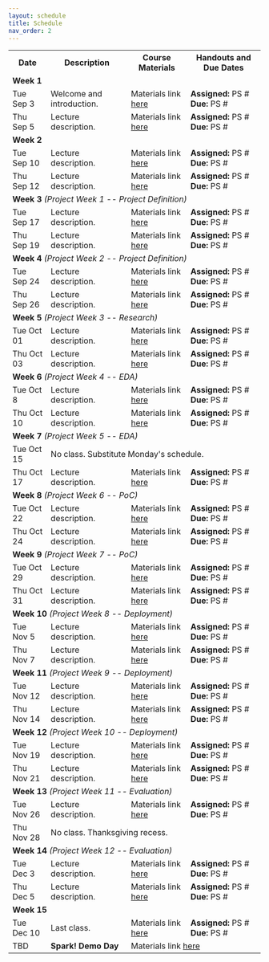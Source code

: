 ```yaml
---
layout: schedule
title: Schedule
nav_order: 2
---
```


<table>
    <tr>
        <th>Date</th>
        <th>Description</th>
        <th>Course Materials</th>
        <th>Handouts and Due Dates</th>
    </tr>
    <tr> <!-- ### Week 1 ### -->
        <!-- <td colspan="4" style="background-color: #D8BFD8">Week 0</td> -->
        <td colspan="4"><b>Week 1</b></td>
    </tr>
    <tr>
        <td>Tue Sep 3</td>
        <td>Welcome and introduction.</td>
        <td> Materials link <a href="URL">here</a></td>
        <td><b>Assigned:</b> PS #<br><b>Due:</b> PS # </td>
    </tr>
    <tr>
        <td>Thu Sep 5</td>
        <td>Lecture description.</td>
        <td>Materials link <a href="URL">here</a></td>
        <td><b>Assigned:</b> PS #<br><b>Due:</b> PS # </td>
    </tr>
    <tr> <!-- ### Week 2 ### -->
        <td colspan="4"><b>Week 2</b></td>
    </tr>
    <tr>
        <td>Tue Sep 10</td>
        <td>Lecture description.</td>
        <td> Materials link <a href="URL">here</a></td>
        <td><b>Assigned:</b> PS #<br><b>Due:</b> PS # </td>
    </tr>
    <tr>
        <td>Thu Sep 12</td>
        <td>Lecture description.</td>
        <td>Materials link <a href="URL">here</a></td>
        <td><b>Assigned:</b> PS #<br><b>Due:</b> PS # </td>
    </tr>
    <tr> <!-- ### Week 3 ### -->
        <td colspan="4"><b>Week 3</b> <i>(Project Week 1 -- Project Definition)</i></td>
    </tr>
    <tr>
        <td>Tue Sep 17</td>
        <td>Lecture description.</td>
        <td> Materials link <a href="URL">here</a></td>
        <td><b>Assigned:</b> PS #<br><b>Due:</b> PS # </td>
    </tr>
    <tr>
        <td>Thu Sep 19</td>
        <td>Lecture description.</td>
        <td>Materials link <a href="URL">here</a></td>
        <td><b>Assigned:</b> PS #<br><b>Due:</b> PS # </td>
    </tr>
        <tr> <!-- ### Week 4 ### -->
        <td colspan="4"><b>Week 4</b> <i>(Project Week 2 -- Project Definition)</i></td>
    </tr>
    <tr>
        <td>Tue Sep 24</td>
        <td>Lecture description.</td>
        <td> Materials link <a href="URL">here</a></td>
        <td><b>Assigned:</b> PS #<br><b>Due:</b> PS # </td>
    </tr>
    <tr>
        <td>Thu Sep 26</td>
        <td>Lecture description.</td>
        <td>Materials link <a href="URL">here</a></td>
        <td><b>Assigned:</b> PS #<br><b>Due:</b> PS # </td>
    </tr>
        <tr> <!-- ### Week 5 ### -->
        <td colspan="4"><b>Week 5</b> <i>(Project Week 3 -- Research)</i></td>
    </tr>
    <tr>
        <td>Tue Oct 01</td>
        <td>Lecture description.</td>
        <td> Materials link <a href="URL">here</a></td>
        <td><b>Assigned:</b> PS #<br><b>Due:</b> PS # </td>
    </tr>
    <tr>
        <td>Thu Oct 03</td>
        <td>Lecture description.</td>
        <td>Materials link <a href="URL">here</a></td>
        <td><b>Assigned:</b> PS #<br><b>Due:</b> PS # </td>
    </tr>
        <tr> <!-- ### Week 6 ### -->
        <td colspan="4"><b>Week 6</b> <i>(Project Week 4 -- EDA)</i></td>
    </tr>
    <tr>
        <td>Tue Oct 8</td>
        <td>Lecture description.</td>
        <td> Materials link <a href="URL">here</a></td>
        <td><b>Assigned:</b> PS #<br><b>Due:</b> PS # </td>
    </tr>
    <tr>
        <td>Thu Oct 10</td>
        <td>Lecture description.</td>
        <td>Materials link <a href="URL">here</a></td>
        <td><b>Assigned:</b> PS #<br><b>Due:</b> PS # </td>
    </tr>
    <tr> <!-- ### Week 7 ### -->
        <td colspan="4"><b>Week 7</b> <i>(Project Week 5 -- EDA)</i></td>
    </tr>
    <tr>
        <td>Tue Oct 15</td>
        <td colspan="3">No class. Substitute Monday's schedule.</td>
    </tr>
    <tr>
        <td>Thu Oct 17</td>
        <td>Lecture description.</td>
        <td>Materials link <a href="URL">here</a></td>
        <td><b>Assigned:</b> PS #<br><b>Due:</b> PS # </td>
    </tr>
    <tr> <!-- ### Week 8 ### -->
        <td colspan="4"><b>Week 8</b> <i>(Project Week 6 -- PoC)</i></td>
    </tr>
    <tr>
        <td>Tue Oct 22</td>
        <td>Lecture description.</td>
        <td> Materials link <a href="URL">here</a></td>
        <td><b>Assigned:</b> PS #<br><b>Due:</b> PS # </td>
    </tr>
    <tr>
        <td>Thu Oct 24</td>
        <td>Lecture description.</td>
        <td>Materials link <a href="URL">here</a></td>
        <td><b>Assigned:</b> PS #<br><b>Due:</b> PS # </td>
    </tr>
        <tr> <!-- ### Week 9 ### -->
        <td colspan="4"><b>Week 9</b> <i>(Project Week 7 -- PoC)</i></td>
    </tr>
    <tr>
        <td>Tue Oct 29</td>
        <td>Lecture description.</td>
        <td> Materials link <a href="URL">here</a></td>
        <td><b>Assigned:</b> PS #<br><b>Due:</b> PS # </td>
    </tr>
    <tr>
        <td>Thu Oct 31</td>
        <td>Lecture description.</td>
        <td>Materials link <a href="URL">here</a></td>
        <td><b>Assigned:</b> PS #<br><b>Due:</b> PS # </td>
    </tr>
    <tr> <!-- ### Week 10 ### -->
        <td colspan="4"><b>Week 10</b> <i>(Project Week 8 -- Deployment)</i></td>
    </tr>
    <tr>
        <td>Tue Nov 5</td>
        <td>Lecture description.</td>
        <td> Materials link <a href="URL">here</a></td>
        <td><b>Assigned:</b> PS #<br><b>Due:</b> PS # </td>
    </tr>
    <tr>
        <td>Thu Nov 7</td>
        <td>Lecture description.</td>
        <td>Materials link <a href="URL">here</a></td>
        <td><b>Assigned:</b> PS #<br><b>Due:</b> PS # </td>
    </tr>
        <tr> <!-- ### Week 11 ### -->
        <td colspan="4"><b>Week 11</b> <i>(Project Week 9 -- Deployment)</i></td>
    </tr>
    <tr>
        <td>Tue Nov 12</td>
        <td>Lecture description.</td>
        <td> Materials link <a href="URL">here</a></td>
        <td><b>Assigned:</b> PS #<br><b>Due:</b> PS # </td>
    </tr>
    <tr>
        <td>Thu Nov 14</td>
        <td>Lecture description.</td>
        <td>Materials link <a href="URL">here</a></td>
        <td><b>Assigned:</b> PS #<br><b>Due:</b> PS # </td>
    </tr>
        <tr> <!-- ### Week 12 ### -->
        <td colspan="4"><b>Week 12</b> <i>(Project Week 10 -- Deployment)</i></td>
    </tr>
    <tr>
        <td>Tue Nov 19</td>
        <td>Lecture description.</td>
        <td> Materials link <a href="URL">here</a></td>
        <td><b>Assigned:</b> PS #<br><b>Due:</b> PS # </td>
    </tr>
    <tr>
        <td>Thu Nov 21</td>
        <td>Lecture description.</td>
        <td>Materials link <a href="URL">here</a></td>
        <td><b>Assigned:</b> PS #<br><b>Due:</b> PS # </td>
    </tr>
    <tr> <!-- ### Week 13 ### -->
        <td colspan="4"><b>Week 13</b> <i>(Project Week 11 -- Evaluation)</i></td>
    </tr>
    <tr>
        <td>Tue Nov 26</td>
        <td>Lecture description.</td>
        <td> Materials link <a href="URL">here</a></td>
        <td><b>Assigned:</b> PS #<br><b>Due:</b> PS # </td>
    </tr>
    <tr>
        <td>Thu Nov 28</td>
        <td colspan="3">No class. Thanksgiving recess.</td>
    </tr>
    <tr> <!-- ### Week 14 ### -->
        <td colspan="4"><b>Week 14</b> <i>(Project Week 12 -- Evaluation)</i></td>
    </tr>
    <tr>
        <td>Tue Dec 3</td>
        <td>Lecture description.</td>
        <td> Materials link <a href="URL">here</a></td>
        <td><b>Assigned:</b> PS #<br><b>Due:</b> PS # </td>
    </tr>
    <tr>
        <td>Thu Dec 5</td>
        <td>Lecture description.</td>
        <td>Materials link <a href="URL">here</a></td>
        <td><b>Assigned:</b> PS #<br><b>Due:</b> PS # </td>
    </tr>
        <tr> <!-- ### Week 15 ### -->
        <td colspan="4"><b>Week 15</b></td>
    </tr>
    <tr>
        <td>Tue Dec 10</td>
        <td>Last class.</td>
        <td> Materials link <a href="URL">here</a></td>
        <td><b>Assigned:</b> PS #<br><b>Due:</b> PS # </td>
    </tr>
    <tr>
        <td>TBD</td>
        <td><b>Spark! Demo Day</b></td>
        <td colspan="2"> Materials link <a href="URL">here</a></td>
    </tr>
</table>

